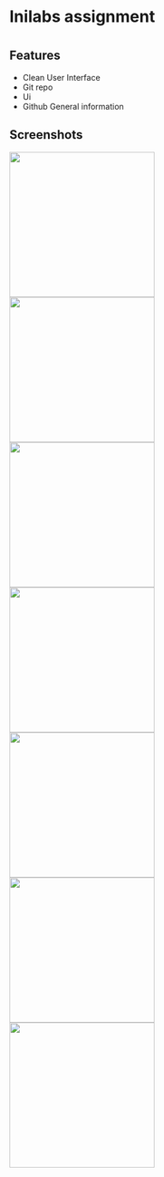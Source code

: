 # Inilabs assignment
#
## Features

 - Clean User Interface
 - Git repo
 - Ui 
 - Github General information


## Screenshots

<img src="assets/screen_shot/name_1.png" width="256">   <img src="assets/screen_shot/name_2.png" width="256">   <img src="assets/screen_shot/name_3.png" width="256">   <img src="assets/screen_shot/name_4.png" width="256">   <img src="assets/screen_shot/name_5.png" width="256">   <img src="assets/screen_shot/name_6.png" width="256">   <img src="assets/screen_shot/name_7.png" width="256"> 


